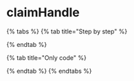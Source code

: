 # claimHandle

{% tabs %}
{% tab title="Step by step" %}

{% endtab %}

{% tab title="Only code" %}

{% endtab %}
{% endtabs %}


